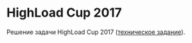 # HighLoad Cup 2017

Решение задачи HighLoad Cup 2017 ([техническое задание](https://github.com/sat2707/hlcupdocs/blob/master/TECHNICAL_TASK.md)).
